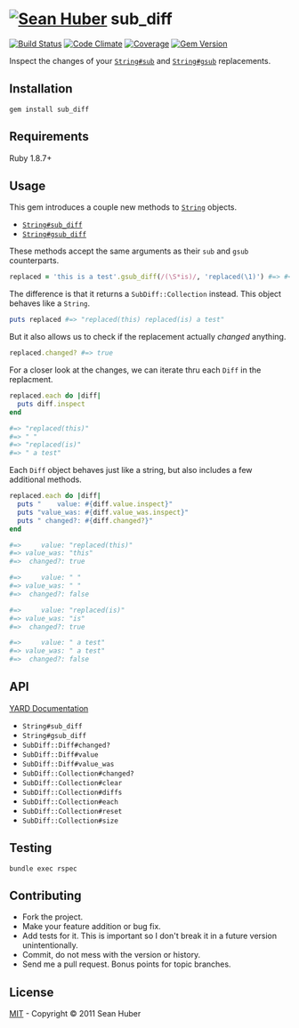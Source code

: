 # [![Sean Huber](https://cloud.githubusercontent.com/assets/2419/6550752/832d9a64-c5ea-11e4-9717-6f9aa6e023b5.png)](https://github.com/shuber) sub_diff

[![Build Status](https://secure.travis-ci.org/shuber/sub_diff.svg)](http://travis-ci.org/shuber/sub_diff) [![Code Climate](https://codeclimate.com/github/shuber/sub_diff/badges/gpa.svg)](https://codeclimate.com/github/shuber/sub_diff) [![Coverage](https://codeclimate.com/github/shuber/sub_diff/badges/coverage.svg)](https://codeclimate.com/github/shuber/sub_diff) [![Gem Version](https://badge.fury.io/rb/sub_diff.svg)](http://badge.fury.io/rb/sub_diff)

Inspect the changes of your [`String#sub`] and [`String#gsub`] replacements.

[`String#sub`]: http://ruby-doc.org//core-2.2.0/String.html#method-i-sub
[`String#gsub`]: http://ruby-doc.org//core-2.2.0/String.html#method-i-gsub

## Installation

```
gem install sub_diff
```


## Requirements

Ruby 1.8.7+


## Usage

This gem introduces a couple new methods to [`String`](http://ruby-doc.org/core-2.2.0/String.html) objects.

* [`String#sub_diff`](http://ruby-doc.org/core-2.2.0/String.html#method-i-sub)
* [`String#gsub_diff`](http://ruby-doc.org/core-2.2.0/String.html#method-i-gsub)

These methods accept the same arguments as their `sub` and `gsub` counterparts.

```ruby
replaced = 'this is a test'.gsub_diff(/(\S*is)/, 'replaced(\1)') #=> #<SubDiff::Collection:0x007fc532049508>
```

The difference is that it returns a `SubDiff::Collection` instead. This object behaves like a `String`.

```ruby
puts replaced #=> "replaced(this) replaced(is) a test"
```

But it also allows us to check if the replacement actually *changed* anything.

```ruby
replaced.changed? #=> true
```

For a closer look at the changes, we can iterate thru each `Diff` in the replacment.

```ruby
replaced.each do |diff|
  puts diff.inspect
end

#=> "replaced(this)"
#=> " "
#=> "replaced(is)"
#=> " a test"
```

Each `Diff` object behaves just like a string, but also includes a few additional methods.

```ruby
replaced.each do |diff|
  puts "    value: #{diff.value.inspect}"
  puts "value_was: #{diff.value_was.inspect}"
  puts " changed?: #{diff.changed?}"
end

#=>     value: "replaced(this)"
#=> value_was: "this"
#=>  changed?: true

#=>     value: " "
#=> value_was: " "
#=>  changed?: false

#=>     value: "replaced(is)"
#=> value_was: "is"
#=>  changed?: true

#=>     value: " a test"
#=> value_was: " a test"
#=>  changed?: false
```


## API

[YARD Documentation](http://www.rubydoc.info/github/shuber/sub_diff)

* `String#sub_diff`
* `String#gsub_diff`
* `SubDiff::Diff#changed?`
* `SubDiff::Diff#value`
* `SubDiff::Diff#value_was`
* `SubDiff::Collection#changed?`
* `SubDiff::Collection#clear`
* `SubDiff::Collection#diffs`
* `SubDiff::Collection#each`
* `SubDiff::Collection#reset`
* `SubDiff::Collection#size`

## Testing

```
bundle exec rspec
```


## Contributing

* Fork the project.
* Make your feature addition or bug fix.
* Add tests for it. This is important so I don't break it in a future version unintentionally.
* Commit, do not mess with the version or history.
* Send me a pull request. Bonus points for topic branches.


## License

[MIT](https://github.com/shuber/sub_diff/blob/master/LICENSE)  - Copyright © 2011 Sean Huber
